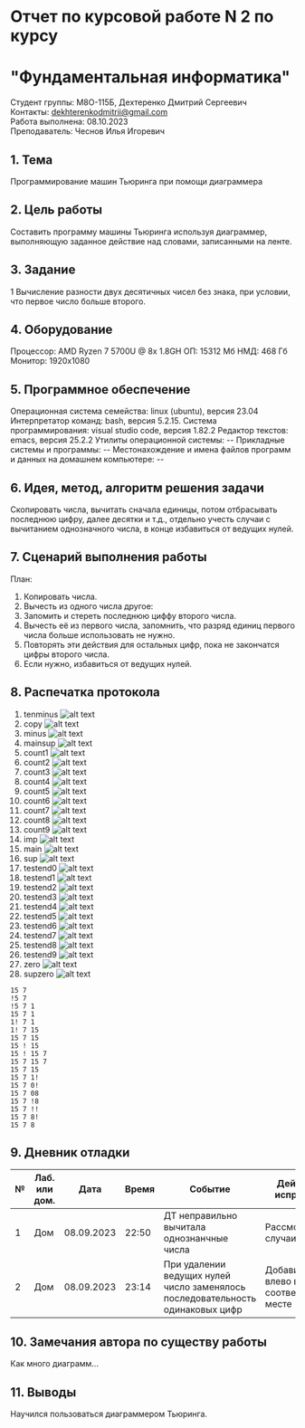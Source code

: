 # Отчет по курсовой работе N 2 по курсу
# "Фундаментальная информатика"

Студент группы: M8О-115Б, Дехтеренко Дмитрий Сергеевич\
Контакты: dekhterenkodmitrii@gmail.com \
Работа выполнена: 08.10.2023\
Преподаватель: Чеснов Илья Игоревич

## 1. Тема

Программирование машин Тьюринга при помощи диаграммера

## 2. Цель работы

Составить программу машины Тьюринга используя диаграммер, выполняющую заданное действие над словами, записанными на ленте.

## 3. Задание

1 Вычисление разности двух десятичных чисел без знака, при условии, что первое число больше второго.

## 4. Оборудование

Процессор: AMD Ryzen 7 5700U @ 8x 1.8GH
ОП: 15312 Мб
НМД: 468 Гб
Монитор: 1920x1080

## 5. Программное обеспечение

Операционная система семейства: linux (ubuntu), версия 23.04
Интерпретатор команд: bash, версия 5.2.15.
Система программирования: visual studio code, версия 1.82.2
Редактор текстов: emacs, версия 25.2.2
Утилиты операционной системы: --
Прикладные системы и программы: --
Местонахождение и имена файлов программ и данных на домашнем компьютере: --

## 6. Идея, метод, алгоритм решения задачи

Скопировать числа, вычитать сначала единицы, потом отбрасывать последнюю цифру, далее десятки и т.д., отдельно учесть случаи с вычитанием однозначного числа, в конце избавиться от ведущих нулей.

## 7. Сценарий выполнения работы

План:
1. Копировать числа.
2. Вычесть из одного числа другое:
3. Запомить и стереть последнюю циффу второго числа.
4. Вычесть её из первого числа, запомнить, что разряд единиц первого числа больше использовать не нужно.
5. Повторять эти действия для остальных цифр, пока не закончатся цифры второго числа.
6. Если нужно, избавиться от ведущих нулей.

## 8. Распечатка протокола
1. tenminus
![alt text](https://github.com/luckyabatur/labs/blob/main/tenminus.png?raw=true)
2. copy
![alt text](https://github.com/luckyabatur/labs/blob/main/copy.png?raw=true)
3. minus
![alt text](https://github.com/luckyabatur/labs/blob/main/minus.png?raw=true)
4. mainsup
![alt text](https://github.com/luckyabatur/labs/blob/main/mainsup.png?raw=true)
5. count1
![alt text](https://github.com/luckyabatur/labs/blob/main/count1.png?raw=true)
6. count2
![alt text](https://github.com/luckyabatur/labs/blob/main/count2.png?raw=true)
7. count3
![alt text](https://github.com/luckyabatur/labs/blob/main/count3.png?raw=true)
8. count4
![alt text](https://github.com/luckyabatur/labs/blob/main/count4.png?raw=true)
9. count5
![alt text](https://github.com/luckyabatur/labs/blob/main/count5.png?raw=true)
10. count6
![alt text](https://github.com/luckyabatur/labs/blob/main/count6.png?raw=true)
11. count7
![alt text](https://github.com/luckyabatur/labs/blob/main/count7.png?raw=true)
12. count8
![alt text](https://github.com/luckyabatur/labs/blob/main/count8.png?raw=true)
13. count9
![alt text](https://github.com/luckyabatur/labs/blob/main/count9.png?raw=true)
14. imp
![alt text](https://github.com/luckyabatur/labs/blob/main/imp.png?raw=true)
15. main
![alt text](https://github.com/luckyabatur/labs/blob/main/main.png?raw=true)
16. sup
![alt text](https://github.com/luckyabatur/labs/blob/main/sup.png?raw=true)
17. testend0
![alt text](https://github.com/luckyabatur/labs/blob/main/testend0.png?raw=true)
18. testend1
![alt text](https://github.com/luckyabatur/labs/blob/main/testend1.png?raw=true)
19. testend2
![alt text](https://github.com/luckyabatur/labs/blob/main/testend2.png?raw=true)
20. testend3
![alt text](https://github.com/luckyabatur/labs/blob/main/testend3.png?raw=true)
21. testend4
 ![alt text](https://github.com/luckyabatur/labs/blob/main/testend4.png?raw=true)  
22. testend5
![alt text](https://github.com/luckyabatur/labs/blob/main/testend5.png?raw=true)
23. testend6
![alt text](https://github.com/luckyabatur/labs/blob/main/testend6.png?raw=true)
24. testend7
![alt text](https://github.com/luckyabatur/labs/blob/main/testend7.png?raw=true)
25. testend8
![alt text](https://github.com/luckyabatur/labs/blob/main/testend8.png?raw=true)
26. testend9
![alt text](https://github.com/luckyabatur/labs/blob/main/testend9.png?raw=true)
27. zero
![alt text](https://github.com/luckyabatur/labs/blob/main/zero.png?raw=true)
28. supzero
![alt text](https://github.com/luckyabatur/labs/blob/main/supzero.png?raw=true)
```
15 7
!5 7
!5 7 1
15 7 1
1! 7 1
1! 7 15
15 7 15
15 ! 15
15 ! 15 7
15 7 15 7
15 7 15
15 7 1! 
15 7 0!
15 7 08
15 7 !8
15 7 !!
15 7 8!
15 7 8

```

## 9. Дневник отладки

| № | Лаб. или дом. | Дата       | Время     | Событие                                                | Действие по исправлению   | Примечание     |
|---|---------------|------------|-----------|--------------------------------------------------------|---------------------------|----------------|
|1  | Дом           | 08.09.2023 | 22:50     | ДТ неправильно вычитала однознанчные числа | Рассмотрел эти случаи отдельно  |   |
|2  | Дом           | 08.09.2023 | 23:14     | При удалении ведущих нулей число заменялось последовательность одинаковых цифр  | Добавил сдвиг влево в соответствующем месте |  Провёл ещё тесты            |

## 10. Замечания автора по существу работы

Как много диаграмм...

## 11. Выводы

Научился пользоваться диаграммером Тьюринга.

